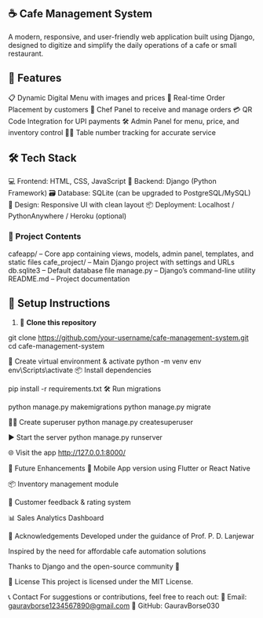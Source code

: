 
## ☕ Cafe Management System

A modern, responsive, and user-friendly web application built using Django, designed to digitize and simplify the daily operations of a cafe or small restaurant.

## 🚀 Features

 📋 Dynamic Digital Menu with images and prices
 🧾 Real-time Order Placement by customers
 🔔 Chef Panel to receive and manage orders
 💳 QR Code Integration for UPI payments
 🛠️ Admin Panel for menu, price, and inventory control
 🧑‍🍳 Table number tracking for accurate service


## 🛠️ Tech Stack

 💻 Frontend: HTML, CSS, JavaScript
 🐍 Backend: Django (Python Framework)
 🗃️ Database: SQLite (can be upgraded to PostgreSQL/MySQL)
 🎨 Design: Responsive UI with clean layout
 📦 Deployment: Localhost / PythonAnywhere / Heroku (optional)



### 📁 Project Contents

cafeapp/ – Core app containing views, models, admin panel, templates, and static files
cafe_project/ – Main Django project with settings and URLs
db.sqlite3 – Default database file
manage.py – Django’s command-line utility
README.md – Project documentation

## 🔧 Setup Instructions

1. 🔽 **Clone this repository**


git clone https://github.com/your-username/cafe-management-system.git
cd cafe-management-system

🐍 Create virtual environment & activate
python -m venv env
env\Scripts\activate
📦 Install dependencies

pip install -r requirements.txt
🛠️ Run migrations

python manage.py makemigrations
python manage.py migrate


🧑‍💻 Create superuser
python manage.py createsuperuser


▶️ Start the server
python manage.py runserver


🌐 Visit the app
http://127.0.0.1:8000/



📌 Future Enhancements
📱 Mobile App version using Flutter or React Native

📦 Inventory management module

💬 Customer feedback & rating system

📊 Sales Analytics Dashboard

🙏 Acknowledgements
Developed under the guidance of Prof. P. D. Lanjewar

Inspired by the need for affordable cafe automation solutions

Thanks to Django and the open-source community 💙

📃 License
This project is licensed under the MIT License.

📞 Contact
For suggestions or contributions, feel free to reach out:
📧 Email: gauravborse1234567890@gmail.com
🔗 GitHub: GauravBorse030

